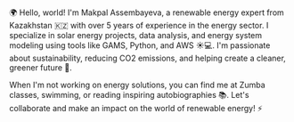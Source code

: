 🌍 Hello, world! I'm Makpal Assembayeva, a renewable energy expert from Kazakhstan 🇰🇿 with over 5 years of experience in the energy sector. I specialize in solar energy projects, data analysis, and energy system modeling using tools like GAMS, Python, and AWS ☀️💻. I'm passionate about sustainability, reducing CO2 emissions, and helping create a cleaner, greener future 🌱.

When I'm not working on energy solutions, you can find me at Zumba classes, swimming, or reading inspiring autobiographies 📚. Let's collaborate and make an impact on the world of renewable energy! ⚡
